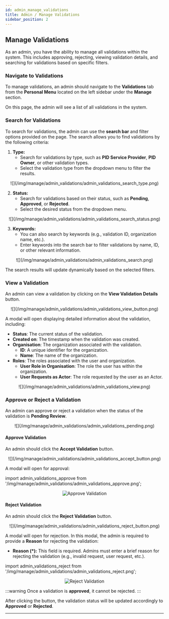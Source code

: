 ```yaml
---
id: admin_manage_validations
title: Admin / Manage Validations
sidebar_position: 2
---
```


## Manage Validations

As an admin, you have the ability to manage all validations within the system. This includes approving, rejecting, viewing validation details, and searching for validations based on specific filters.

### Navigate to Validations

To manage validations, an admin should navigate to the **Validations** tab from the **Personal Menu** located on the left sidebar under the **Manage** section.

On this page, the admin will see a list of all validations in the system.

### Search for Validations

To search for validations, the admin can use the **search bar** and filter options provided on the page. The search allows you to find validations by the following criteria:

1. **Type:**
   - Search for validations by type, such as **PID Service Provider**, **PID Owner**, or other validation types.
   - Select the validation type from the dropdown menu to filter the results.

<p align="center">
  ![](/img/manage/admin_validations/admin_validations_search_type.png)
</p>

2. **Status:**
   - Search for validations based on their status, such as **Pending**, **Approved**, or **Rejected**.
   - Select the desired status from the dropdown menu.

<p align="center">
  ![](/img/manage/admin_validations/admin_validations_search_status.png)
</p>

3. **Keywords:**
   - You can also search by keywords (e.g., validation ID, organization name, etc.).
   - Enter keywords into the search bar to filter validations by name, ID, or other relevant information.

<p align="center">
  ![](/img/manage/admin_validations/admin_validations_search.png)
</p>

The search results will update dynamically based on the selected filters.

### View a Validation

An admin can view a validation by clicking on the **View Validation Details** button.

<p align="center">
  ![](/img/manage/admin_validations/admin_validations_view_button.png)
</p>

A modal will open displaying detailed information about the validation, including:

- **Status**: The current status of the validation.
- **Created on**: The timestamp when the validation was created.
- **Organisation**: The organization associated with the validation.
   - **ID**: A unique identifier for the organization.
   - **Name**: The name of the organization.
- **Roles**: The roles associated with the user and organization.
   - **User Role in Organisation**: The role the user has within the organization.
   - **User Requests as Actor**: The role requested by the user as an Actor.

<p align="center">
  ![](/img/manage/admin_validations/admin_validations_view.png)
</p>

### Approve or Reject a Validation

An admin can approve or reject a validation when the status of the validation is **Pending Review**.

<p align="center">
  ![](/img/manage/admin_validations/admin_validations_pending.png)
</p>

#### Approve Validation

An admin should click the **Accept Validation** button.

<p align="center">
  ![](/img/manage/admin_validations/admin_validations_accept_button.png)
</p>

A modal will open for approval:

import admin_validations_approve from '/img/manage/admin_validations/admin_validations_approve.png';

<p align="center">
<img src={admin_validations_approve} alt="Approve Validation" style={{width: 400}} />
</p>

#### Reject Validation 

An admin should click the **Reject Validation** button.

<p align="center">
  ![](/img/manage/admin_validations/admin_validations_reject_button.png)
</p>

A modal will open for rejection. In this modal, the admin is required to provide a **Reason** for rejecting the validation:
- **Reason (*):** This field is required. Admins must enter a brief reason for rejecting the validation (e.g., invalid request, user request, etc.).

import admin_validations_reject from '/img/manage/admin_validations/admin_validations_reject.png';

<p align="center">
<img src={admin_validations_reject} alt="Reject Validation" style={{width: 400}} />
</p>


:::warning
Once a validation is **approved**, it cannot be rejected.
:::

After clicking the button, the validation status will be updated accordingly to **Approved** or **Rejected**.

---

